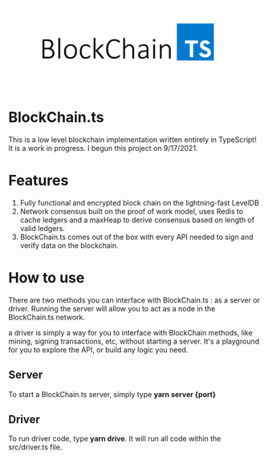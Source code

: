 ![alt text](https://github.com/Cory-Accardo/BlockChain.ts/blob/main/BlockChainLogo.png?raw=true)


# BlockChain.ts
This is a low level blockchain implementation written entirely in TypeScript! It is a work in progress. I begun this project on 9/17/2021.


# Features

 1. Fully functional and encrypted block chain on the lightning-fast LevelDB
 2. Network consensus built on the proof of work model, uses Redis to cache ledgers and a maxHeap to derive consensus based on length of valid ledgers.
 3. BlockChain.ts comes out of the box with every API needed to sign and verify data on the blockchain.

# How to use

There are two methods you can interface with BlockChain.ts : as a server or driver.
Running the server will allow you to act as a node in the BlockChain.ts network.

a driver is simply a way for you to interface with BlockChain methods, like mining, signing transactions, etc, without starting a server. It's a playground for you to explore the API, or build any logic you need.

## Server
To start a BlockChain.ts server, simply type **yarn server {port}**

## Driver

To run driver code, type **yarn drive**. It will run all code within the src/driver.ts file. 

